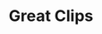 ---
title: "Great Clips"
url: /chapel-hill/great-clips-martin-luther-king-junior-boulevard/
shop: hairdresser
---